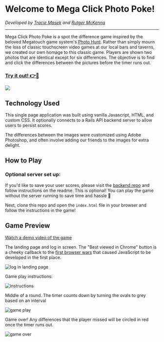 # Welcome to Mega Click Photo Poke!

_Developed by [Tracie Masek](https://github.com/traciemasek/) and [Rutger McKenna](https://github.com/rutgerjmckenna)_

---

Mega Click Photo Poke is a spot the difference game inspired by the beloved Megatouch game system's [Photo Hunt](https://www.youtube.com/watch?v=gUXffFcd9UU). Rather than simply mourn the loss of classic touchscreen video games at our local bars and taverns, we created our own homage to this classic game. Players are shown two photos that are identical except for six differences. The objective is to find and click the differences between the pictures before the timer runs out.

### [Try it out! 👉🌃](https://traciemasek.github.io/photohunt-frontend/)

[![](https://live.staticflickr.com/65535/49123588813_36a5811cff_z.jpg)
](https://traciemasek.github.io/photohunt-frontend/)

## Technology Used

This single page application was built using vanilla Javascript, HTML, and custom CSS. It optionally connects to a Rails API backend server to allow users to persist scores.

The differences between the images were customized using Adobe Photoshop, and often involve adding our friends to the images for extra delight.

## How to Play

### Optional server set up: 

If you'd like to save your user scores, please visit the [backend repo](https://github.com/traciemasek/photohunt-api) and follow instructions on the readme. This is optional! You can play the game without the server running to save time and hassle 🤘 

Next, clone this repo and open the `index.html` file in your browser and follow the instructions in the game!

## Game Preview

[Watch a demo video of the game](https://youtu.be/awJ17lTEBJQ)

The landing page and log in screen. The "Best viewed in Chrome" button is a cheeky callback to the [first browser wars](https://medium.com/@traciemasek/a-brief-history-of-the-original-browsers-and-the-first-browser-war-7823fdf756fe) that caused JavaScript to be developed in the first place.

![log in landing page](https://live.staticflickr.com/65535/49123588903_b5442c65a0_z.jpg)

Game play instructions: 

![instructions](https://live.staticflickr.com/65535/49124272557_5699b3591d_z.jpg)

Middle of a round. The timer counts down by turning the ovals to grey based on an interval

![game play](https://live.staticflickr.com/65535/49123588813_36a5811cff_z.jpg) 

Game over! Any differences that the player missed will be circled in red once the timer runs out.

![game over](https://live.staticflickr.com/65535/49124271907_9380a5e9a8_z.jpg)


